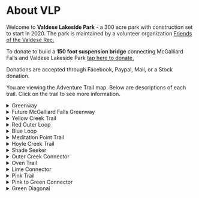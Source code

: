# About VLP

Welcome to **Valdese Lakeside Park** - a 300 acre park with construction set to start in 2020. 
The park is maintained by a volunteer organization <a href="http://friendsofthevaldeserec.org/" target="_blank">Friends of the Valdese Rec.</a>

To donate to build a **150 foot suspension bridge** connecting McGalliard Falls and Valdese Lakeside Park <a href="http://friendsofthevaldeserec.org/donate" target="_blank">tap here to donate.</a>  

Donations are accepted through Facebook, Paypal, Mail, or a Stock donation.

You are viewing the Adventure Trail map. 
Below are descriptions of each trail. Click on the trail to see more information.
<details>
<summary>Greenway</summary>

- Easy Trail
- 1.3 Miles
- Sightseeing along the Greenway
  - 0.1 Miles in: Place to launch kayaks and see water views of Table Rock.
  - 0.2 Miles in: 4 Picnic Tables along a hillside with the bottom one having a water view.
  - 0.5 Miles in: A shallow stepdown into the water called The Fox Den. Across the water there are often birds such as the Great Blue Heron.
  - 1.3 Miles in: The future bridge to McGalliard Falls Park.
</details>

<details>
<summary>Future McGalliard Falls Greenway</summary>

- Easy Trail
- 0.6 Miles
- Grass can be tall at times.
**Not recommended** due to having to cross a white pipe to get to VLP until the bridge is installed.
</details>

<details>
<summary>Yellow Creek Trail</summary>

- Easy Trail
- 0.35 Miles
- Walks along the creek for the majority of the trail.
On the left of the trail 0.1 Miles in there is a "Y" shaped tree over the creek that you can sit in and is great for photos.
</details>

<details>
<summary>Red Outer Loop</summary>

- Intermediate
- 1.6 Miles
- At the beginning and end of the trail it can be steep and throughout the trail there are many elevation changes.
</details>

<details>
<summary>Blue Loop</summary>

- Very Steep - Unrecommended
- 0.5 Miles (Including all segments)
- The trail takes you next to the water and down to Meditation Point.
The Meditation Point Trail is strongly recommended for casual walkers.
</details>

<details>
<summary>Meditation Point Trail</summary>

- Very Easy Trail
- 0.1 Miles
- 4 feet wide, freshly built, and level.
Has great water views and a rock halfway along the trail that you can go down and sit on and fish or take photos.
**No bikes.** This is a heavily trafficked trail and could cause incidents with bikes.
</details>

<details>
<summary>Hoyle Creek Trail</summary>

- Easy-Intermediate Trail
- 1.35 Miles
- This trail runs from the start of red to the start of the Lake Rhodhiss Drive (the 1 mile road you drive going in).
Throughout the trail there are many places to see the creek and a picnic area with a table and chairs.
Halfway through the trail there is a beaver dam but rainfalls do wash it away frequently.
The last part of the trail walks very close to the creek and there are some ups and downs and turns.
At the very end you reach Lovelady Rd where you have to cross a bridge to get back to Lake Rhodhiss Drive.
</details>

<details>
<summary>Shade Seeker</summary>

- Intermediate Trail
- 0.26 Miles
- Connects from Hoyle Creek back to Red.
A wooded trail along the side of the power lines that stays in the shade.
Throughout the trail there you gain/lose 150 feet in elevation making the climb the most difficult part of the trail.
</details>

<details>
<summary>Outer Creek Connector</summary>

- Strenuous Trail
- 0.5 Miles
- A difficult trail starting along Hoyle Creek and going up to Red.
There is a small creek crossing with wooden planks allowing you to cross it.
Towards the end of the trail there is a steep hill that will be difficult for some.
</details>

<details>
<summary>Oven Trail</summary>

- Easy Trail
- 0.15 Miles
- A trail connecting the start of Outer Creek to Shade Seeker.
The trail may have some trees that you have to duck under to get by and will not be as well maintained as others.
Halfway through the trail there is an old oven sitting to the side of the trail.
</details>

<details>
<summary>Lime Connector</summary>

- Intermediate Trail
- 0.28 Miles
Travels along the Yellow Creek but at a much higher elevation.
In the middle of the trail it splits off into 2 different directions - either is fine and are about the same distance.
At the Greenway end of the trail there is a steep elevation change.
</details>

<details>
<summary>Pink Trail</summary>

- Easy Trail
- 0.55 Miles
- A wooded trail connecting the middle of Yellow to the Red Meadow with great deer and rabbit sightings.
</details>

<details>
<summary>Pink to Green Connector</summary>

- Intermediate-Strenuous
- 0.06 Miles
- This trail connects Pink the Greenway to Pink.
This trail is a hill going straight up to Pink. It is a bit steeper than the Blue Loop so use with caution.
</details>

<details>
<summary>Green Diagonal</summary>

- Easy Trail
- 0.15 Miles
- Starting at the beginning of the park by taking a left into the grass clearing it connects to Red.
This trail will avoid some of the Red Rocks.
Open, wide, and level.
</details>